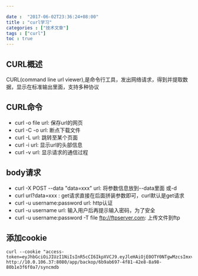 ```yaml
---

date :  "2017-06-02T23:36:24+08:00" 
title : "curl学习" 
categories : ["技术文章"] 
tags : ["curl"] 
toc : true
---
```


CURL概述
--------

CURL(command line url
viewer),是命令行工具，发出网络请求，得到并提取数据，显示在标准输出里面，支持多种协议

CURL命令
--------

-   curl -o file url: 保存url的网页
-   curl -C -o url: 断点下载文件
-   curl -L url: 跳转至某个页面
-   curl -i url: 显示url的头部信息
-   curl -v url: 显示请求的通信过程

body请求
--------

-   curl -X POST --data "data=xxx" url: 将参数信息放到--data里面 或-d
-   curl url?data=xxx : get请求直接在后面拼装参数即可，curl默认是get请求
-   curl -u username:password url: http认证
-   curl -u username url: 输入用户后再提示输入密码，为了安全
-   curl -u username:password -T file <ftp://ftpserver.com>:
    上传文件到ftp

添加cookie
----------

``` {.shell}
curl --cookie "access-token=eyJhbGciOiJIUzI1NiIsInR5cCI6IkpXVCJ9.eyJleHAiOjE0OTY0NTgwMzcsImxvZ2luTmFtZSI6ImFkbWluIiwibmFtZUNOIjoi57O757uf566h55CG5ZGYIiwidGltZW91dCI6MjQsInVzZXJJZCI6IjU3M2E0Njk4ZTRiMGQ5MDY2OGJjOWYwMyIsInVzZXJOYW1lIjoiYWRtaW4ifQ.DuWu64q_xiTHJFxQ8X9nMlGwFo82UtP_-2axvKgWois"  http://10.0.106.37:8080/app/backop/6b9ab697-4f81-42e8-8a98-80b1e3f6f0a7/syncmdb
```
